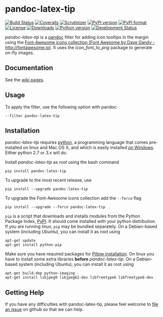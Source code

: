 # pandoc-latex-tip
[![Build Status](https://img.shields.io/travis/chdemko/pandoc-latex-tip.svg)](https://travis-ci.org/chdemko/pandoc-latex-tip)
[![Coveralls](https://img.shields.io/coveralls/chdemko/pandoc-latex-tip.svg)](https://coveralls.io/github/chdemko/pandoc-latex-tip)
[![Scrutinizer](https://img.shields.io/scrutinizer/g/chdemko/pandoc-latex-tip.svg)](https://scrutinizer-ci.com/g/chdemko/pandoc-latex-tip/)
[![PyPI version](https://img.shields.io/pypi/v/pandoc-latex-tip.svg)](https://pypi.org/project/pandoc-latex-tip/)
[![PyPI format](https://img.shields.io/pypi/format/pandoc-latex-tip.svg)](https://pypi.org/project/pandoc-latex-tip/)
[![License](https://img.shields.io/pypi/l/pandoc-latex-tip.svg)](https://raw.githubusercontent.com/chdemko/pandoc-latex-tip/master/LICENSE)
[![Downloads](https://img.shields.io/pypi/dm/pandoc-latex-tip.svg)](https://pypi.org/project/pandoc-latex-tip/)
[![Python version](https://img.shields.io/pypi/pyversions/pandoc-latex-tip.svg)](https://pypi.org/project/pandoc-latex-tip/)
[![Development Status](https://img.shields.io/pypi/status/pandoc-latex-tip.svg)](https://pypi.org/project/pandoc-latex-tip/)

*pandoc-latex-tip* is a [pandoc] filter for adding icon tooltips in the margin using the [Font-Awesome icons collection (Font Awesome by Dave Gandy - http://fontawesome.io)](http://fontawesome.io/).
It uses the *icon_font_to_png* package to generate on-fly images.

[pandoc]: http://pandoc.org/

Documentation
-------------

See the [wiki pages](https://github.com/chdemko/pandoc-latex-tip/wiki).

Usage
-----

To apply the filter, use the following option with pandoc:

    --filter pandoc-latex-tip

Installation
------------

*pandoc-latex-tip* requires [python], a programming language that comes pre-installed on linux and Mac OS X, and which is easily installed [on Windows]. Either python 2.7 or 3.x will do.

Install *pandoc-latex-tip* as root using the bash command

    pip install pandoc-latex-tip

To upgrade to the most recent release, use

    pip install --upgrade pandoc-latex-tip

To upgrade the Font-Awesome icons collection add the `--force` flag

    pip install --upgrade --force pandoc-latex-tip

`pip` is a script that downloads and installs modules from the Python Package Index, [PyPI].  It should come installed with your python distribution. If you are running linux, `pip` may be bundled separately. On a Debian-based system (including Ubuntu), you can install it as root using

    apt-get update
    apt-get install python-pip

Make sure you have required packages for [Pillow installation](https://pillow.readthedocs.org/en/3.1.x/installation.html). On linux you have to install some extra libraries **before** *pandoc-latex-tip*. On a Debian-based system (including Ubuntu), you can install it as root using

	apt-get build-dep python-imaging
	apt-get install libjpeg8 libjpeg62-dev libfreetype6 libfreetype6-dev

[python]: https://www.python.org
[on Windows]: https://www.python.org/downloads/windows
[PyPI]: https://pypi.org


Getting Help
------------

If you have any difficulties with pandoc-latex-tip, please feel welcome to [file an issue] on github so that we can help.

[file an issue]: https://github.com/chdemko/pandoc-latex-tip/issues

